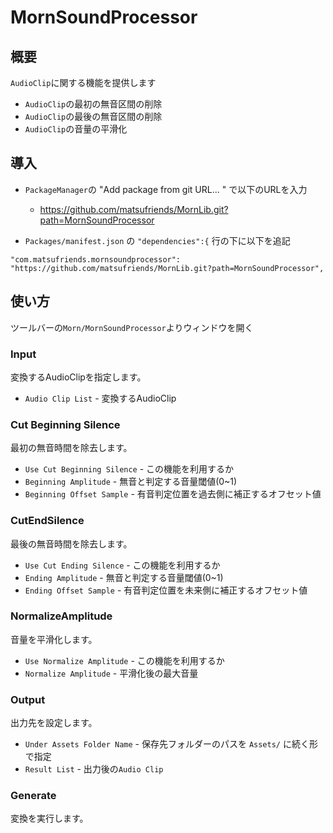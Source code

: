 # MornSoundProcessor

## 概要

`AudioClip`に関する機能を提供します

- `AudioClip`の最初の無音区間の削除
- `AudioClip`の最後の無音区間の削除
- `AudioClip`の音量の平滑化

## 導入

- `PackageManager`の "Add package from git URL... " で以下のURLを入力
    - https://github.com/matsufriends/MornLib.git?path=MornSoundProcessor

- `Packages/manifest.json` の `"dependencies":{` 行の下に以下を追記

```
"com.matsufriends.mornsoundprocessor": "https://github.com/matsufriends/MornLib.git?path=MornSoundProcessor",
```

## 使い方

ツールバーの`Morn/MornSoundProcessor`よりウィンドウを開く

### Input

変換するAudioClipを指定します。

- `Audio Clip List` - 変換するAudioClip

### Cut Beginning Silence

最初の無音時間を除去します。

- `Use Cut Beginning Silence` - この機能を利用するか
- `Beginning Amplitude` - 無音と判定する音量閾値(0~1)
- `Beginning Offset Sample` - 有音判定位置を過去側に補正するオフセット値

### CutEndSilence

最後の無音時間を除去します。

- `Use Cut Ending Silence` - この機能を利用するか
- `Ending Amplitude` - 無音と判定する音量閾値(0~1)
- `Ending Offset Sample` - 有音判定位置を未来側に補正するオフセット値

### NormalizeAmplitude

音量を平滑化します。

- `Use Normalize Amplitude` - この機能を利用するか
- `Normalize Amplitude` - 平滑化後の最大音量

### Output

出力先を設定します。

- `Under Assets Folder Name` - 保存先フォルダーのパスを `Assets/` に続く形で指定
- `Result List` - 出力後の`Audio Clip`

### Generate

変換を実行します。
